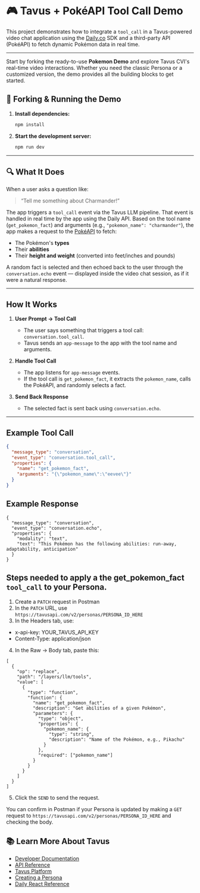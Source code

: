 # 🎮 Tavus + PokéAPI Tool Call Demo

This project demonstrates how to integrate a `tool_call` in a Tavus-powered video chat application using the [Daily.co](https://www.daily.co/) SDK and a third-party API (PokéAPI) to fetch dynamic Pokémon data in real time.

---

Start by forking the ready-to-use **Pokemon Demo** and explore Tavus CVI's real-time video interactions. Whether you need the classic Persona or a customized version, the demo provides all the building blocks to get started.  

## 🍴 **Forking & Running the Demo**  

1. **Install dependencies:**
   ```bash
   npm install
   ```

2. **Start the development server:**
   ```bash
   npm run dev
   ```

---

## 🔍 What It Does

When a user asks a question like:

> “Tell me something about Charmander!”

The app triggers a `tool_call` event via the Tavus LLM pipeline. That event is handled in real time by the app using the Daily API. Based on the tool name (`get_pokemon_fact`) and arguments (e.g., `"pokemon_name": "charmander"`), the app makes a request to the [PokéAPI](https://pokeapi.co) to fetch:

- The Pokémon's **types**
- Their **abilities**
- Their **height and weight** (converted into feet/inches and pounds)

A random fact is selected and then echoed back to the user through the `conversation.echo` event — displayed inside the video chat session, as if it were a natural response.

---

## How It Works

1. **User Prompt → Tool Call**
   - The user says something that triggers a tool call: `conversation.tool_call`.
   - Tavus sends an `app-message` to the app with the tool name and arguments.

2. **Handle Tool Call**
   - The app listens for `app-message` events.
   - If the tool call is `get_pokemon_fact`, it extracts the `pokemon_name`, calls the PokéAPI, and randomly selects a fact.

3. **Send Back Response**
   - The selected fact is sent back using `conversation.echo`.

---

##  Example Tool Call

```json
{
  "message_type": "conversation",
  "event_type": "conversation.tool_call",
  "properties": {
    "name": "get_pokemon_fact",
    "arguments": "{\"pokemon_name\":\"eevee\"}"
  }
}
```

## Example Response

```
{
  "message_type": "conversation",
  "event_type": "conversation.echo",
  "properties": {
    "modality": "text",
    "text": "This Pokémon has the following abilities: run-away, adaptability, anticipation"
  }
}
```

## Steps needed to apply a the get_pokemon_fact `tool_call` to your Persona.

1. Create a `PATCH` request in Postman
2. In the `PATCH` URL, use  `https://tavusapi.com/v2/personas/PERSONA_ID_HERE`
3. In the Headers tab, use:
- x-api-key: YOUR_TAVUS_API_KEY
- Content-Type: application/json
4. In the Raw -> Body tab, paste this:

```
[
  {
    "op": "replace",
    "path": "/layers/llm/tools",
    "value": [
      {
        "type": "function",
        "function": {
          "name": "get_pokemon_fact",
          "description": "Get abilities of a given Pokémon",
          "parameters": {
            "type": "object",
            "properties": {
              "pokemon_name": {
                "type": "string",
                "description": "Name of the Pokémon, e.g., Pikachu"
              }
            },
            "required": ["pokemon_name"]
          }
        }
      }
    ]
  }
]
```
5. Click the `SEND` to send the request.

You can confirm in Postman if your Persona is updated by making a `GET` request to `https://tavusapi.com/v2/personas/PERSONA_ID_HERE` and checking the body.

## 📚 **Learn More About Tavus**  

- [Developer Documentation](https://docs.tavus.io/)  
- [API Reference](https://docs.tavus.io/api-reference/)
- [Tavus Platform](https://platform.tavus.io/)  
- [Creating a Persona](https://docs.tavus.io/sections/conversational-video-interface/creating-a-persona)
- [Daily React Reference](https://docs.daily.co/reference/daily-react)